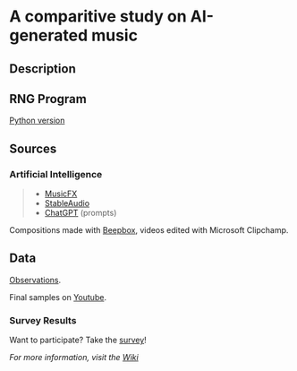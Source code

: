 # A comparitive study on AI-generated music
## Description

## RNG Program
[Python version](RNGMusic.py)

## Sources
### Artificial Intelligence
> - [MusicFX](https://aitestkitchen.withgoogle.com/tools/music-fx)
> - [StableAudio](https://stability.ai/stable-audio)
> - [ChatGPT](https://chat.openai.com/) (prompts)

Compositions made with [Beepbox](https://beepbox.co), videos edited with Microsoft Clipchamp.

## Data
[Observations](Notes.md).

Final samples on [Youtube](https://www.youtube.com/channel/UCAjCcDsltUnetSoCYdKz_sQ).
### Survey Results
Want to participate? Take the [survey](https://docs.google.com/forms/d/e/1FAIpQLSfKlWD3-Zt3Q-yTyG97skwALyFgjdNqpMbmKos5tebeFYqiLA/viewform?usp=sf_link)!




*For more information, visit the [Wiki](https://github.com/ARnhrt/Composer-v-Computer/wiki)*
